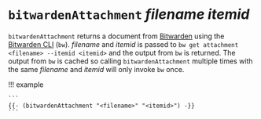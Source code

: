 # `bitwardenAttachment` *filename* *itemid*

`bitwardenAttachment` returns a document from
[Bitwarden](https://bitwarden.com/) using the [Bitwarden
CLI](https://bitwarden.com/help/article/cli/) (`bw`). *filename* and *itemid*
is passed to `bw get attachment <filename> --itemid <itemid>` and the output
from `bw` is returned. The output from `bw` is cached so calling
`bitwardenAttachment` multiple times with the same *filename* and *itemid* will
only invoke `bw` once.

!!! example

    ```
    {{- (bitwardenAttachment "<filename>" "<itemid>") -}}
    ```

